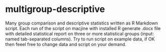 # multigroup-descriptive
Many group comparison and descriptive statistics written as R Markdown script. Each run of the script on macjine with installed R generate .docx file with detailed statistical report on three or more statistical groups (input: named tab-separated columns). Try to run script on example data, if OK then feeel free to change data and script on your demand.
